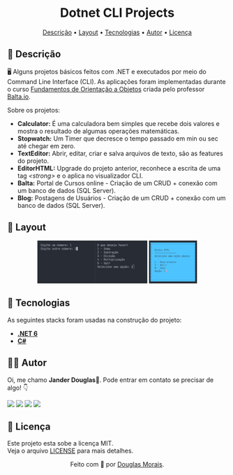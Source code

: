 &NewLine;

<h1 align="center">Dotnet CLI Projects</h1>
<p align="center">
 <a href="#-descrição">Descrição</a> •
 <a href="#-layout">Layout</a> • 
 <a href="#-tecnologias">Tecnologias</a> • 
 <a href="#-autor">Autor</a> • 
 <a href="#-licença">Licença</a>
</p>

## 📝 Descrição

🖥️ Alguns projetos básicos feitos com .NET e executados por meio do Command Line Interface (CLI). As aplicações foram implementadas durante o curso [Fundamentos de Orientação a Objetos](https://balta.io/player/assistir/08317b43-0ff7-41e1-9d9e-736e5980f0d2) criada pelo professor [Balta.io](https://www.youtube.com/c/baltaio).


Sobre os projetos:
+ **Calculator:** É uma calculadora bem simples que recebe dois valores e mostra o resultado de algumas operações matemáticas.
+ **Stopwatch:** Um Timer que decresce o tempo passado em min ou sec até chegar em zero.  
+ **TextEditor:** Abrir, editar, criar e salva arquivos de texto, são as features do projeto.
+ **EditorHTML:** Upgrade do projeto anterior, reconhece a escrita de uma tag _\<strong\>_ e o aplica no visualizador CLI.
+ **Balta:** Portal de Cursos online - Criação de um CRUD + conexão com um banco de dados (SQL Server).
+ **Blog:** Postagens de Usuários - Criação de um CRUD + conexão com um banco de dados (SQL Server).

## 🎨 Layout

<p align="center">
    <img src=".github/images/Calculator.png" height="50%" width="50%" alt="Calculator" />
    <img src=".github/images/EditorHTML.png" height="21.8%" width="21.8%" alt="EditorHTML" />
</p>

## 🚀 Tecnologias

As seguintes stacks foram usadas na construção do projeto:

+ **[.NET 6](https://dotnet.microsoft.com/en-us/download/dotnet/6.0/)**
+ **[C#](https://docs.microsoft.com/pt-br/dotnet/csharp/)**

## 👨‍💻 Autor

Oi, me chamo **Jander Douglas**👋. Pode entrar em contato se precisar de algo! 👇
<p>
  <a href="https://web.whatsapp.com/send?phone=5588996776422" alt="WhatsApp" target="_blank" >
  <img src="https://img.shields.io/badge/WhatsApp-25d366?style=for-the-badge&logo=whatsapp&logoColor=white"/></a>
  
  <a href="https://www.linkedin.com/in/douglasmorais" alt="Linkedin" target="_blank">
  <img src="https://img.shields.io/badge/Linkedin-0e76a8?style=for-the-badge&logo=Linkedin&logoColor=white" /></a>

  <a href="https://www.instagram.com/jander_douglas" alt="Instagram" target="_blank">
  <img src="https://img.shields.io/badge/Instagram-DF0174?style=for-the-badge&logo=instagram&logoColor=white"/></a>
  
  <a href="https://twitter.com/JDouglas_Morais" alt="Twitter" target="_blank">
  <img src="https://img.shields.io/badge/Twitter-00ACEE?style=for-the-badge&logo=twitter&logoColor=white"/></a>
</p>  

## 📝 Licença

Este projeto esta sobe a licença MIT. </br>
Veja o arquivo [LICENSE](./LICENSE) para mais detalhes.

<p align="center">Feito com 💙 por <a href="https://www.linkedin.com/in/douglasmorais">Douglas Morais</a>.</p> 

